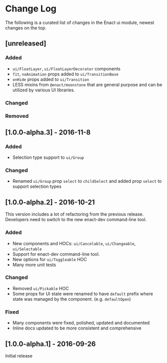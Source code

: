 # Change Log

The following is a curated list of changes in the Enact ui module, newest changes on the top.

## [unreleased]

### Added

- `ui/FloatLayer`, `ui/FloatLayerDecorator` components
- `fit`, `noAnimation` props added to `ui/TransitionBase`
- `onHide` props added to `ui/Transition`
- LESS mixins from `@enact/moonstone` that are general purpose and can be utilized by various UI
libraries.

### Changed

### Removed

## [1.0.0-alpha.3] - 2016-11-8

### Added

- Selection type support to `ui/Group`

### Changed

- Renamed `ui/Group` prop `select` to `childSelect` and added prop `select` to support selection types


## [1.0.0-alpha.2] - 2016-10-21

This version includes a lot of refactoring from the previous release. Developers need to switch to the new enact-dev command-line tool.

### Added

- New components and HOCs: `ui/Cancelable`, `ui/Changeable`, `ui/Selectable`
- Support for enact-dev command-line tool.
- New options for `ui/Toggleable` HOC
- Many more unit tests

### Changed

- Removed `ui/Pickable` HOC
- Some props for UI state were renamed to have `default` prefix where state was managed by the component. (e.g. `defaultOpen`)

### Fixed

- Many components were fixed, polished, updated and documented
- Inline docs updated to be more consistent and comprehensive

## [1.0.0-alpha.1] - 2016-09-26

Initial release
